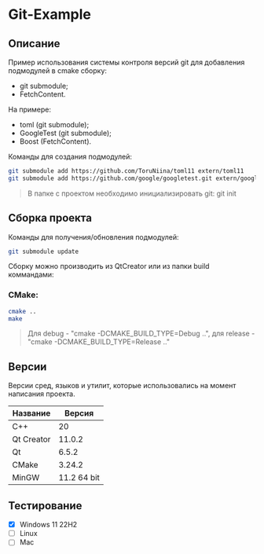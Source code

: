 # Git-Example

## Описание

Пример использования системы контроля версий git для добавления подмодулей в cmake сборку:
 - git submodule;
 - FetchContent.

На примере:
 - toml (git submodule);
 - GoogleTest (git submodule);
 - Boost (FetchContent).

Команды для создания подмодулей:
```bash
git submodule add https://github.com/ToruNiina/toml11 extern/toml11
git submodule add https://github.com/google/googletest.git extern/googletest
```
> В папке с проектом необходимо инициализировать git: git init

## Сборка проекта

Команды для получения/обновления подмодулей:
```bash
git submodule update
```

Сборку можно производить из QtCreator или из папки build коммандами:

### CMake:

```bash
cmake ..
make
```
> Для debug - "cmake -DCMAKE_BUILD_TYPE=Debug ..", для release - "cmake -DCMAKE_BUILD_TYPE=Release .."

## Версии

Версии сред, языков и утилит, которые использовались на момент написания проекта.

| Название   | Версия               |
| -----------|----------------------|
| C++        | 20                   |
| Qt Creator | 11.0.2               |
| Qt         | 6.5.2                |
| CMake      | 3.24.2               |
| MinGW      | 11.2 64 bit          |

## Тестирование

- [x] Windows 11 22H2
- [ ] Linux
- [ ] Mac